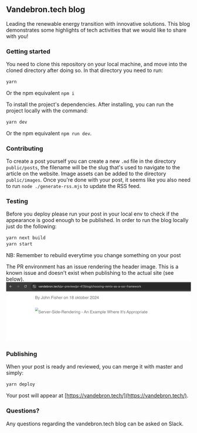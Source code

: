 ## Vandebron.tech blog

Leading the renewable energy transition with innovative solutions. This blog demonstrates some highlights of tech activities that we would like to share with you!


### Getting started

You need to clone this repository on your local machine, and move into the cloned directory after doing so. In that directory you need to run:

```bash
yarn
```

Or the npm equivalent `npm i`

To install the project's dependencies. After installing, you can run the project locally with the command:

```bash
yarn dev
```

Or the npm equivalent `npm run dev`.

### Contributing

To create a post yourself you can create a new `.md` file in the directory `public/posts`, the filename will be the slug that's used to navigate to the article on the website. Image assets can be added to the directory `public/images`.
Once you're done with your post, it seems like you also need to run `node ./generate-rss.mjs` to update the RSS feed.

### Testing

Before you deploy please run your post in your local env to check if the appearance is good enough to be published.
In order to run the blog locally just do the following:

```bash
yarn next build
yarn start
```
NB: Remember to rebuild everytime you change something on your post

The PR environment has an issue rendering the header image. This is a known issue and doesn't exist when publishing to the actual site (see below).
![PR Environment](PR-environment.png)

### Publishing

When your post is ready and reviewed, you can merge it with master and simply:

```bash
yarn deploy
```

Your post will appear at [https://vandebron.tech/](https://vandebron.tech/).

### Questions?

Any questions regarding the vandebron.tech blog can be asked on Slack.
